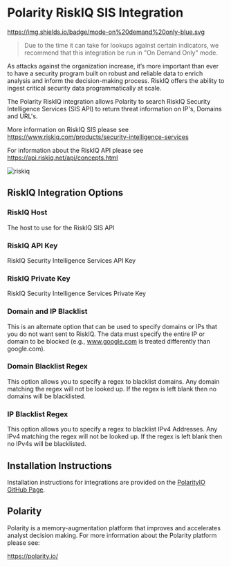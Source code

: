 # Polarity RiskIQ SIS Integration

https://img.shields.io/badge/mode-on%20demand%20only-blue.svg

> Due to the time it can take for lookups against certain indicators, we recommend that this integration be run in "On Demand Only" mode.

As attacks against the organization increase, it’s more important than ever to have a security program built on robust and reliable data to enrich analysis and inform the decision-making process. RiskIQ offers the ability to ingest critical security data programmatically at scale.

The Polarity RiskIQ integration allows Polarity to search RiskIQ Security Intelligence Services (SIS API) to return threat information on IP's, Domains and URL's.

More information on RiskIQ SIS please see https://www.riskiq.com/products/security-intelligence-services

For information about the RiskIQ API please see https://api.riskiq.net/api/concepts.html

![riskiq](https://user-images.githubusercontent.com/22529325/55735171-d4df4000-59ee-11e9-93ff-43fe541c593f.gif)

## RiskIQ Integration Options

### RiskIQ Host
The host to use for the RiskIQ SIS API

### RiskIQ API Key

RiskIQ Security Intelligence Services API Key

### RiskIQ Private Key

RiskIQ Security Intelligence Services Private Key

### Domain and IP Blacklist

This is an alternate option that can be used to specify domains or IPs that you do not want sent to RiskIQ.  The data must specify the entire IP or domain to be blocked (e.g., www.google.com is treated differently than google.com).

### Domain Blacklist Regex

This option allows you to specify a regex to blacklist domains.  Any domain matching the regex will not be looked up.  If the regex is left blank then no domains will be blacklisted.

### IP Blacklist Regex

This option allows you to specify a regex to blacklist IPv4 Addresses.  Any IPv4 matching the regex will not be looked up.  If the regex is left blank then no IPv4s will be blacklisted.

## Installation Instructions

Installation instructions for integrations are provided on the [PolarityIO GitHub Page](https://polarityio.github.io/).

## Polarity

Polarity is a memory-augmentation platform that improves and accelerates analyst decision making.  For more information about the Polarity platform please see:

https://polarity.io/

